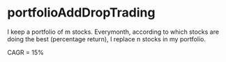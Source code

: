 # portfolioAddDropTrading

I keep a portfolio of m stocks. Everymonth, according to which stocks are doing the best (percentage return), I replace n stocks in my portfolio.

CAGR = 15%
